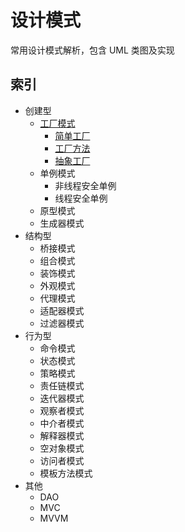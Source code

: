 # 设计模式
常用设计模式解析，包含 UML 类图及实现

## 索引
- 创建型
  - [工厂模式](https://github.com/goindow/designPattern/blob/master/doc/factoryPattern/FactoryPattern.md)
    - [简单工厂](https://github.com/goindow/designPattern/blob/master/doc/factoryPattern/SimpleFactoryPattern.md)
    - [工厂方法](https://github.com/goindow/designPattern/blob/master/doc/factoryPattern/FactoryMethodPattern.md)
    - [抽象工厂](https://github.com/goindow/designPattern/blob/master/doc/factoryPattern/AbstractFactoryPattern.md)
  - 单例模式
    - 非线程安全单例
    - 线程安全单例
  - 原型模式
  - 生成器模式
- 结构型
  - 桥接模式
  - 组合模式
  - 装饰模式
  - 外观模式
  - 代理模式
  - 适配器模式
  - 过滤器模式
- 行为型
  - 命令模式
  - 状态模式
  - 策略模式
  - 责任链模式
  - 迭代器模式
  - 观察者模式
  - 中介者模式
  - 解释器模式
  - 空对象模式
  - 访问者模式
  - 模板方法模式
- 其他
  - DAO
  - MVC
  - MVVM
  
 
